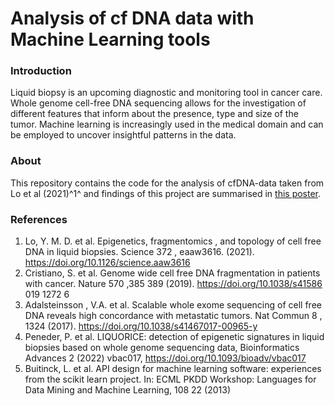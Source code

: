# Analysis of cf DNA data with Machine Learning tools

### Introduction

Liquid biopsy is an upcoming diagnostic and monitoring tool in cancer care. Whole genome cell-free DNA sequencing allows for the investigation of different features that inform about the presence, type and size of the tumor. Machine learning is increasingly used in the medical domain and can be employed to uncover insightful patterns in the data.

### About
This repository contains the code for the analysis of cfDNA-data taken from Lo et al (2021)^1^ and findings of this project are summarised in [this poster](https://github.com/pascalbartschi/cfDNA-ML-analysis/blob/main/poster.pdf).

### References
1. Lo, Y. M. D. et al. Epigenetics, fragmentomics , and topology of cell free DNA in liquid biopsies. Science 372 , eaaw3616. (2021). https://doi.org/10.1126/science.aaw3616
2. Cristiano, S. et al. Genome wide cell free DNA fragmentation in patients with cancer. Nature 570 ,385 389 (2019). https://doi.org/10.1038/s41586 019 1272 6
3. Adalsteinsson , V.A. et al. Scalable whole exome sequencing of cell free DNA reveals high concordance with metastatic tumors. Nat Commun 8 , 1324 (2017). https://doi.org/10.1038/s41467017-00965-y
4. Peneder, P. et al. LIQUORICE: detection of epigenetic signatures in liquid biopsies based on whole genome sequencing data, Bioinformatics Advances 2 (2022) vbac017, https://doi.org/10.1093/bioadv/vbac017
5. Buitinck, L. et al. API design for machine learning software: experiences from the scikit learn project. In: ECML PKDD Workshop: Languages for Data Mining and Machine Learning, 108 22 (2013)
